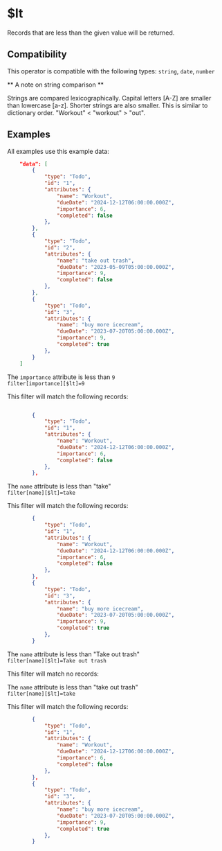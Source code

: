 # $lt

Records that are less than the given value will be returned.

## Compatibility

This operator is compatible with the following types:
`string`, `date`, `number`

** A note on string comparison **

Strings are compared lexicographically. Capital letters [A-Z] are smaller than lowercase [a-z]. Shorter strings are also smaller. This is similar to dictionary order.
"Workout" < "workout" > "out".

## Examples

All examples use this example data:

```json
    "data": [
        {
            "type": "Todo",
            "id": "1",
            "attributes": {
                "name": "Workout",
                "dueDate": "2024-12-12T06:00:00.000Z",
                "importance": 6,
                "completed": false
            },
        },
        {
            "type": "Todo",
            "id": "2",
            "attributes": {
                "name": "take out trash",
                "dueDate": "2023-05-09T05:00:00.000Z",
                "importance": 9,
                "completed": false
            },
        },
        {
            "type": "Todo",
            "id": "3",
            "attributes": {
                "name": "buy more icecream",
                "dueDate": "2023-07-20T05:00:00.000Z",
                "importance": 9,
                "completed": true
            },
        }
    ]
```

The `importance` attribute is less than `9`<br>
`filter[importance][$lt]=9`<br>

This filter will match the following records:<br>

```json

        {
            "type": "Todo",
            "id": "1",
            "attributes": {
                "name": "Workout",
                "dueDate": "2024-12-12T06:00:00.000Z",
                "importance": 6,
                "completed": false
            },
        },
```

The `name` attribute is less than "take"<br>
`filter[name][$lt]=take`<br>

This filter will match the following records:<br>

```json
        {
            "type": "Todo",
            "id": "1",
            "attributes": {
                "name": "Workout",
                "dueDate": "2024-12-12T06:00:00.000Z",
                "importance": 6,
                "completed": false
            },
        },
        {
            "type": "Todo",
            "id": "3",
            "attributes": {
                "name": "buy more icecream",
                "dueDate": "2023-07-20T05:00:00.000Z",
                "importance": 9,
                "completed": true
            },
        }
```

The `name` attribute is less than "Take out trash"<br>
`filter[name][$lt]=Take out trash`<br>

This filter will match no records:<br>

The `name` attribute is less than "take out trash"<br>
`filter[name][$lt]=take`<br>

This filter will match the following records:<br>

```json
        {
            "type": "Todo",
            "id": "1",
            "attributes": {
                "name": "Workout",
                "dueDate": "2024-12-12T06:00:00.000Z",
                "importance": 6,
                "completed": false
            },
        },
        {
            "type": "Todo",
            "id": "3",
            "attributes": {
                "name": "buy more icecream",
                "dueDate": "2023-07-20T05:00:00.000Z",
                "importance": 9,
                "completed": true
            },
        }
```
